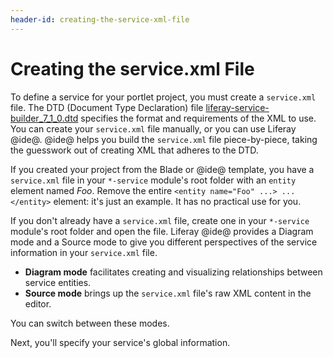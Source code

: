 ```yaml
---
header-id: creating-the-service-xml-file
---
```


# Creating the service.xml File

To define a service for your portlet project, you must create a `service.xml`
file. The DTD (Document Type Declaration) file
[liferay-service-builder_7_1_0.dtd](https://docs.liferay.com/ce/portal/7.1-latest/definitions/liferay-service-builder_7_1_0.dtd.html)
specifies the format and requirements of the XML to use. You can create your
`service.xml` file manually, or you can use Liferay @ide@. @ide@ helps you
build the `service.xml` file piece-by-piece, taking the guesswork out of
creating XML that adheres to the DTD.

If you created your project from the Blade or @ide@ template, you have
a `service.xml` file in your `*-service` module's root folder with
an `entity` element named *Foo*. Remove the entire `<entity name="Foo" ...> ...
</entity>` element: it's just an example. It has no practical use for you. 

If you don't already have a `service.xml` file, create one in your `*-service`
module's root folder and open the file. Liferay @ide@ provides a Diagram mode
and a Source mode to give you different perspectives of the service information
in your `service.xml` file.

- **Diagram mode** facilitates creating and visualizing relationships between 
  service entities.
- **Source mode** brings up the `service.xml` file's raw XML content in the 
  editor.

You can switch between these modes.

Next, you'll specify your service's global information. 
